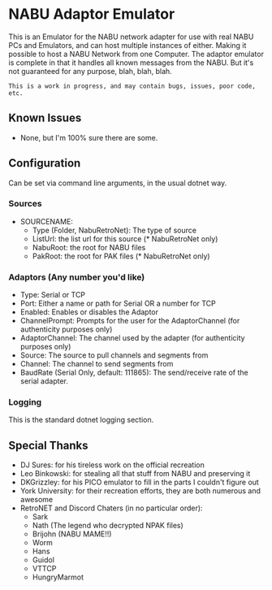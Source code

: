﻿# NABU Adaptor Emulator

This is an Emulator for the NABU network adapter for use with real NABU PCs and Emulators,
and can host multiple instances of either. Making it possible to host a NABU Network from one
Computer. The adaptor emulator is complete in that it handles all known messages from the NABU.
But it's not guaranteed for any purpose, blah, blah, blah.

`This is a work in progress, and may contain bugs, issues, poor code, etc.`

## Known Issues

- None, but I'm 100% sure there are some.

## Configuration

Can be set via command line arguments, in the usual dotnet way.

### Sources

- SOURCENAME:
  - Type (Folder, NabuRetroNet): The type of source
  - ListUrl: the list url for this source (* NabuRetroNet only)
  - NabuRoot: the root for NABU files
  - PakRoot: the root for PAK files (* NabuRetroNet only)

### Adaptors (Any number you'd like)

- Type: Serial or TCP
- Port: Either a name or path for Serial OR a number for TCP
- Enabled: Enables or disables the Adaptor
- ChannelPrompt: Prompts for the user for the AdaptorChannel (for authenticity purposes only)
- AdaptorChannel: The channel used by the adapter (for authenticity purposes only)
- Source: The source to pull channels and segments from
- Channel: The channel to send segments from
- BaudRate (Serial Only, default: 111865): The send/receive rate of the serial adapter.

### Logging

This is the standard dotnet logging section.

## Special Thanks

- DJ Sures: for his tireless work on the official recreation
- Leo Binkowski: for stealing all that stuff from NABU and preserving it
- DKGrizzley: for his PICO emulator to fill in the parts I couldn't figure out
- York University: for their recreation efforts, they are both numerous and awesome
- RetroNET and Discord Chaters (in no particular order):
  - Sark
  - Nath (The legend who decrypted NPAK files)
  - Brijohn (NABU MAME!!)
  - Worm
  - Hans
  - Guidol
  - VTTCP
  - HungryMarmot
